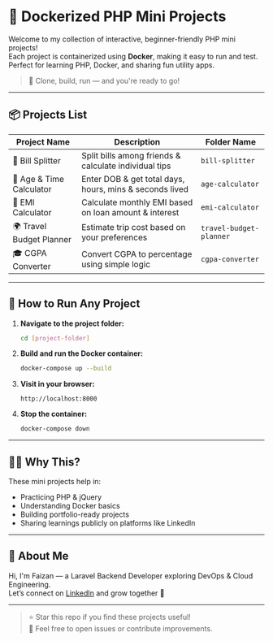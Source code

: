 # 🐳 Dockerized PHP Mini Projects

Welcome to my collection of interactive, beginner-friendly PHP mini projects!  
Each project is containerized using **Docker**, making it easy to run and test.  
Perfect for learning PHP, Docker, and sharing fun utility apps.

> 🚀 Clone, build, run — and you're ready to go!

---

## 📦 Projects List

| Project Name              | Description                                                  | Folder Name              |
|--------------------------|--------------------------------------------------------------|--------------------------|
| 🧾 Bill Splitter          | Split bills among friends & calculate individual tips        | `bill-splitter`          |
| 🎂 Age & Time Calculator  | Enter DOB & get total days, hours, mins & seconds lived      | `age-calculator`         |
| 💸 EMI Calculator         | Calculate monthly EMI based on loan amount & interest        | `emi-calculator`         |
| 🌍 Travel Budget Planner  | Estimate trip cost based on your preferences                 | `travel-budget-planner`  |
| 🎓 CGPA Converter         | Convert CGPA to percentage using simple logic                | `cgpa-converter`         |

---

## 🧰 How to Run Any Project

1. **Navigate to the project folder:**

    ```bash
    cd [project-folder]
    ```

2. **Build and run the Docker container:**

    ```bash
    docker-compose up --build
    ```

3. **Visit in your browser:**

    ```
    http://localhost:8000
    ```

4. **Stop the container:**

    ```bash
    docker-compose down
    ```

---

## 👨‍💻 Why This?

These mini projects help in:
- Practicing PHP & jQuery
- Understanding Docker basics
- Building portfolio-ready projects
- Sharing learnings publicly on platforms like LinkedIn

---

## 📍 About Me

Hi, I'm Faizan — a Laravel Backend Developer exploring DevOps & Cloud Engineering.  
Let’s connect on [LinkedIn](https://www.linkedin.com/in/your-profile/) and grow together 🚀

---

> ⭐ Star this repo if you find these projects useful!  
> 💬 Feel free to open issues or contribute improvements.

